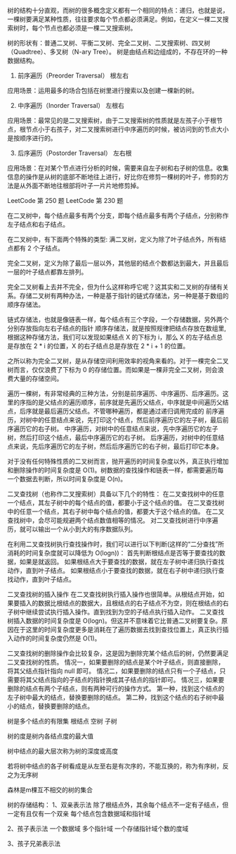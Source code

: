 树的结构十分直观，而树的很多概念定义都有一个相同的特点：递归，也就是说，一棵树要满足某种性质，往往要求每个节点都必须满足。例如，在定义一棵二叉搜索树时，每个节点也都必须是一棵二叉搜索树。

树的形状有：普通二叉树、平衡二叉树、完全二叉树、二叉搜索树、四叉树（Quadtree）、多叉树（N-ary Tree）。
树是由结点和边组成的，不存在环的一种数据结构。

1. 前序遍历（Preorder Traversal）
根左右

应用场景：运用最多的场合包括在树里进行搜索以及创建一棵新的树。

2. 中序遍历（Inorder Traversal）
左根右

应用场景：最常见的是二叉搜索树，由于二叉搜索树的性质就是左孩子小于根节点，根节点小于右孩子，对二叉搜索树进行中序遍历的时候，被访问到的节点大小是按顺序进行的。

3. 后序遍历（Postorder Traversal）
左右根

应用场景：在对某个节点进行分析的时候，需要来自左子树和右子树的信息。收集信息的操作是从树的底部不断地往上进行，好比你在修剪一棵树的叶子，修剪的方法是从外面不断地往根部将叶子一片片地修剪掉。

LeetCode 第 250 题
LeetCode 第 230 题

在二叉树中，每个结点最多有两个分支，即每个结点最多有两个子结点，分别称作左子结点和右子结点。

在二叉树中，有下面两个特殊的类型:
满二叉树，定义为除了叶子结点外，所有结点都有 2 个子结点。

完全二叉树，定义为除了最后一层以外，其他层的结点个数都达到最大，并且最后一层的叶子结点都靠左排列。

完全二叉树看上去并不完全，但为什么这样称呼它呢？这其实和二叉树的存储有关系。存储二叉树有两种办法，一种是基于指针的链式存储法，另一种是基于数组的顺序存储法。

链式存储法，也就是像链表一样，每个结点有三个字段，一个存储数据，另外两个分别存放指向左右子结点的指针
顺序存储法，就是按照规律把结点存放在数组里,根据这种存储方法，我们可以发现如果结点 X 的下标为 i，那么 X 的左子结点总是存放在 2 * i 的位置，X 的右子结点总是存放在 2 * i + 1 的位置。

之所以称为完全二叉树，是从存储空间利用效率的视角来看的。对于一棵完全二叉树而言，仅仅浪费了下标为 0 的存储位置。而如果是一棵非完全二叉树，则会浪费大量的存储空间。

遍历一棵树，有非常经典的三种方法，分别是前序遍历、中序遍历、后序遍历。这里的序指的是父结点的遍历顺序，前序就是先遍历父结点，中序就是中间遍历父结点，后序就是最后遍历父结点。不管哪种遍历，都是通过递归调用完成的
前序遍历，对树中的任意结点来说，先打印这个结点，然后前序遍历它的左子树，最后前序遍历它的右子树。
中序遍历，对树中的任意结点来说，先中序遍历它的左子树，然后打印这个结点，最后中序遍历它的右子树。
后序遍历，对树中的任意结点来说，先后序遍历它的左子树，然后后序遍历它的右子树，最后打印它本身。

对于没有任何特殊性质的二叉树而言，抛开遍历的时间复杂度以外，真正执行增加和删除操作的时间复杂度是 O(1)。树数据的查找操作和链表一样，都需要遍历每一个数据去判断，所以时间复杂度是 O(n)。

二叉查找树（也称作二叉搜索树）具备以下几个的特性：
在二叉查找树中的任意一个结点，其左子树中的每个结点的值，都要小于这个结点的值。
在二叉查找树中的任意一个结点，其右子树中每个结点的值，都要大于这个结点的值。
在二叉查找树中，会尽可能规避两个结点数值相等的情况。
对二叉查找树进行中序遍历，就可以输出一个从小到大的有序数据队列。

在利用二叉查找树执行查找操作时，我们可以进行以下判断(这样的“二分查找”所消耗的时间复杂度就可以降低为 O(logn))：
首先判断根结点是否等于要查找的数据，如果是就返回。
如果根结点大于要查找的数据，就在左子树中递归执行查找动作，直到叶子结点。
如果根结点小于要查找的数据，就在右子树中递归执行查找动作，直到叶子结点。

二叉查找树的插入操作
在二叉查找树执行插入操作也很简单。从根结点开始，如果要插入的数据比根结点的数据大，且根结点的右子结点不为空，则在根结点的右子树中继续尝试执行插入操作。直到找到为空的子结点执行插入动作。
二叉查找树插入数据的时间复杂度是 O(logn)。但这并不意味着它比普通二叉树要复杂。原因在于这里的时间复杂度更多是消耗在了遍历数据去找到查找位置上，真正执行插入动作的时间复杂度仍然是 O(1)。

二叉查找树的删除操作会比较复杂，这是因为删除完某个结点后的树，仍然要满足二叉查找树的性质。
情况一，如果要删除的结点是某个叶子结点，则直接删除，将其父结点指针指向 null 即可。
情况二，如果要删除的结点只有一个子结点，只需要将其父结点指向的子结点的指针换成其子结点的指针即可。
情况三，如果要删除的结点有两个子结点，则有两种可行的操作方式。
    第一种，找到这个结点的左子树中最大的结点，替换要删除的结点。
    第二种，找到这个结点的右子树中最小的结点，替换要删除的结点。

树是多个结点的有限集
根结点
空树
子树

树的度是树内各结点度的最大值

树中结点的最大层次称为树的深度或高度

若将树中结点的各子树看成是从左至右是有次序的，不能互换的，称为有序树，反之为无序树

森林是m棵互不相交的树的集合

树的存储结构：
1、双亲表示法
除了根结点外，其余每个结点不一定有子结点，但一定有且仅有一个双亲
每个结点包含数据域和指针域

2、孩子表示法
一个数据域 多个指针域 一个存储指针域个数的度域

3、孩子兄弟表示法